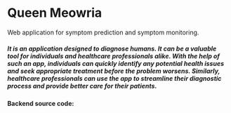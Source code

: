 # Queen Meowria
Web application for symptom prediction and symptom monitoring.

##### It is an application designed to diagnose humans. It can be a valuable tool for individuals and healthcare professionals alike. With the help of such an app, individuals can quickly identify any potential health issues and seek appropriate treatment before the problem worsens. Similarly, healthcare professionals can use the app to streamline their diagnostic process and provide better care for their patients. 
#### Backend source code: 
